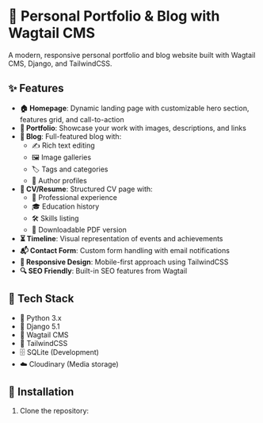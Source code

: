 # 🎨 Personal Portfolio & Blog with Wagtail CMS

A modern, responsive personal portfolio and blog website built with Wagtail CMS, Django, and TailwindCSS.

## ✨ Features

- **🏠 Homepage**: Dynamic landing page with customizable hero section, features grid, and call-to-action
- **💼 Portfolio**: Showcase your work with images, descriptions, and links
- **📝 Blog**: Full-featured blog with:
  - ✍️ Rich text editing
  - 🖼️ Image galleries
  - 🏷️ Tags and categories
  - 👤 Author profiles
- **📄 CV/Resume**: Structured CV page with:
  - 💼 Professional experience
  - 🎓 Education history
  - 🛠️ Skills listing
  - 📑 Downloadable PDF version
- **⏳ Timeline**: Visual representation of events and achievements
- **📬 Contact Form**: Custom form handling with email notifications
- **📱 Responsive Design**: Mobile-first approach using TailwindCSS
- **🔍 SEO Friendly**: Built-in SEO features from Wagtail

## 🔧 Tech Stack

- 🐍 Python 3.x
- 🎯 Django 5.1
- 🦜 Wagtail CMS
- 💨 TailwindCSS
- 🗄️ SQLite (Development)
- ☁️ Cloudinary (Media storage)

## 🚀 Installation

1. Clone the repository:
